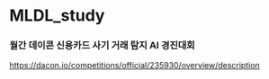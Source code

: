 # MLDL_study
### 월간 데이콘 신용카드 사기 거래 탐지 AI 경진대회
https://dacon.io/competitions/official/235930/overview/description
